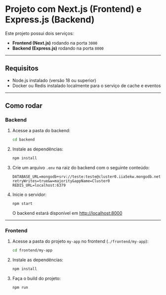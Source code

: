 # Projeto com Next.js (Frontend) e Express.js (Backend)

Este projeto possui dois serviços:

- **Frontend (Next.js)** rodando na porta `3000`
- **Backend (Express.js)** rodando na porta `8000`

---

## Requisitos

- Node.js instalado (versão 18 ou superior)
- Docker ou Redis instalado localmente para o serviço de cache e eventos

---

## Como rodar

### Backend

1. Acesse a pasta do backend:
    ```bash
    cd backend
    ```
2. Instale as dependências:
    ```bash
    npm install
    ```
3. Crie um arquivo `.env` na raiz do backend com o seguinte conteúdo:
    ```env
    DATABASE_URL=mongodb+srv://teste:teste@cluster0.iia5ekw.mongodb.net/people?retryWrites=true&w=majority&appName=Cluster0
    REDIS_URL=localhost:6379
    ```
4. Inicie o servidor:
    ```bash
    npm start
    ```
   O backend estará disponível em [http://localhost:8000](http://localhost:8000)

---

### Frontend

1. Acesse a pasta do projeto `my-app` no frontend (`./frontend/my-app`):
    ```bash
    cd frontend/my-app
    ```
2. Instale as dependências:
    ```bash
    npm install
    ```
3. Faça o build do projeto:
    ```bash
    npm run
